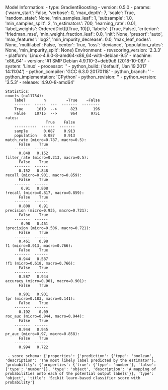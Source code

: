 Model Information:
	 - type: GradientBoosting
	 - version: 0.5.0
	 - params: {'warm_start': False, 'verbose': 0, 'max_depth': 7, 'scale': True, 'random_state': None, 'min_samples_leaf': 1, 'subsample': 1.0, 'min_samples_split': 2, 'n_estimators': 700, 'learning_rate': 0.01, 'label_weights': OrderedDict([(True, 10)]), 'labels': [True, False], 'criterion': 'friedman_mse', 'min_weight_fraction_leaf': 0.0, 'init': None, 'presort': 'auto', 'max_features': 'log2', 'min_impurity_decrease': 0.0, 'max_leaf_nodes': None, 'multilabel': False, 'center': True, 'loss': 'deviance', 'population_rates': None, 'min_impurity_split': None}
	Environment:
	 - revscoring_version: '2.3.3'
	 - platform: 'Linux-4.9.0-8-amd64-x86_64-with-debian-9.5'
	 - machine: 'x86_64'
	 - version: '#1 SMP Debian 4.9.110-3+deb9u6 (2018-10-08)'
	 - system: 'Linux'
	 - processor: ''
	 - python_build: ('default', 'Jan 19 2017 14:11:04')
	 - python_compiler: 'GCC 6.3.0 20170118'
	 - python_branch: ''
	 - python_implementation: 'CPython'
	 - python_revision: ''
	 - python_version: '3.5.3'
	 - release: '4.9.0-8-amd64'
	
	Statistics:
	counts (n=11734):
		label        n         ~True    ~False
		-------  -----  ---  -------  --------
		True      1019  -->      823       196
		False    10715  -->      964      9751
	rates:
		              True    False
		----------  ------  -------
		sample       0.087    0.913
		population   0.087    0.913
	match_rate (micro=0.787, macro=0.5):
		  False    True
		-------  ------
		  0.848   0.152
	filter_rate (micro=0.213, macro=0.5):
		  False    True
		-------  ------
		  0.152   0.848
	recall (micro=0.901, macro=0.859):
		  False    True
		-------  ------
		   0.91   0.808
	!recall (micro=0.817, macro=0.859):
		  False    True
		-------  ------
		  0.808    0.91
	precision (micro=0.935, macro=0.721):
		  False    True
		-------  ------
		   0.98   0.461
	!precision (micro=0.506, macro=0.721):
		  False    True
		-------  ------
		  0.461    0.98
	f1 (micro=0.913, macro=0.766):
		  False    True
		-------  ------
		  0.944   0.587
	!f1 (micro=0.618, macro=0.766):
		  False    True
		-------  ------
		  0.587   0.944
	accuracy (micro=0.901, macro=0.901):
		  False    True
		-------  ------
		  0.901   0.901
	fpr (micro=0.183, macro=0.141):
		  False    True
		-------  ------
		  0.192    0.09
	roc_auc (micro=0.944, macro=0.944):
		  False    True
		-------  ------
		  0.944   0.945
	pr_auc (micro=0.97, macro=0.858):
		  False    True
		-------  ------
		  0.994   0.722
	
	 - score_schema: {'properties': {'prediction': {'type': 'boolean', 'description': 'The most likely label predicted by the estimator'}, 'probability': {'properties': {'true': {'type': 'number'}, 'false': {'type': 'number'}}, 'type': 'object', 'description': 'A mapping of probabilities onto each of the potential output labels'}}, 'type': 'object', 'title': 'Scikit learn-based classifier score with probability'}

